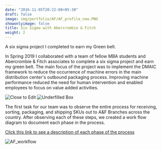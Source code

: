 ```yaml
---
date: "2016-11-05T20:22:08+05:30"
draft: false
image: img/portfolio/AF/AF_profile_new.PNG
showonlyimage: false
title: Six Sigma with Abercrombie & Fitch 
weight: 2
---
```


A six sigma project I completed to earn my Green belt. 

<!--more-->

In Spring 2019 I collaborated with a team of fellow MBA students and Abercrombie & Fitch associates to complete a six sigma project and earn my green belt. The main focus of the project was to implement the DMAIC framework to reduce the occurrence of machine errors in the main distribution center's outbound packaging process. Improving machine performance reduced the need for human intervention and enabled employees to focus on value added activities.

![Close to Edit][1]
![Underfilled Box][2]

The first task for our team was to observe the entire process for receiving, sorting, packaging, and shipping SKUs out to A&F Branches across the country. After observing each of these steps, we created a work flow diagram to document each phase in the process. 

[Click this link to see a description of each phase of the process](https://rpubs.com/Kojobo/AFprocessmap)

![AF_workflow][3]


[1]: /img/portfolio/AF/AF_CTE.jpg
[2]: /img/portfolio/AF/AF_underfill.jpg
[3]: /img/portfolio/AF/AF_WorkFlow.PNG
